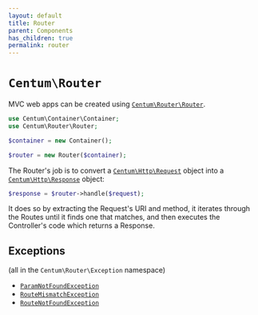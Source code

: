 ```yaml
---
layout: default
title: Router
parent: Components
has_children: true
permalink: router
---
```




# `Centum\Router`

MVC web apps can be created using [`Centum\Router\Router`](https://github.com/SidRoberts/centum/blob/development/src/Router/Router.php).

```php
use Centum\Container\Container;
use Centum\Router\Router;

$container = new Container();

$router = new Router($container);
```

The Router's job is to convert a [`Centum\Http\Request`](https://github.com/SidRoberts/centum/blob/development/src/Http/Request.php) object into a [`Centum\Http\Response`](https://github.com/SidRoberts/centum/blob/development/src/Http/Response.php) object:

```php
$response = $router->handle($request);
```

It does so by extracting the Request's URI and method, it iterates through the Routes until it finds one that matches, and then executes the Controller's code which returns a Response.



## Exceptions

(all in the `Centum\Router\Exception` namespace)

- [`ParamNotFoundException`](https://github.com/SidRoberts/centum/blob/development/src/Router/Exception/ParamNotFoundException.php)
- [`RouteMismatchException`](https://github.com/SidRoberts/centum/blob/development/src/Router/Exception/RouteMismatchException.php)
- [`RouteNotFoundException`](https://github.com/SidRoberts/centum/blob/development/src/Router/Exception/RouteNotFoundException.php)
